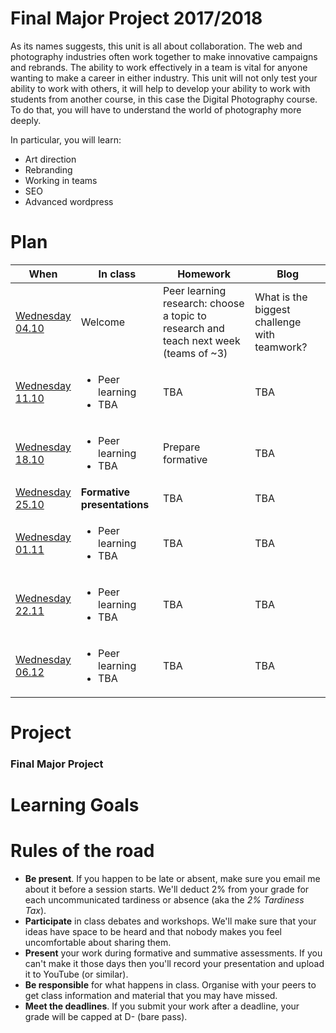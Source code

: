 # Final Major Project 2017/2018

As its names suggests, this unit is all about collaboration. The web and photography industries often work together to make innovative campaigns and rebrands. The ability to work effectively in a team is vital for anyone wanting to make a career in either industry. This unit will not only test your ability to work with others, it will help to develop your ability to work with students from another course, in this case the Digital Photography course. To do that, you will have to understand the world of photography more deeply.


In particular, you will learn: 

* Art direction
* Rebranding 
* Working in teams 
* SEO 
* Advanced wordpress 

# Plan

When | In class | Homework | Blog 
---- | -------- | -------- | ----
[Wednesday<br>04.10](sessions/01)| Welcome | Peer learning research: choose a topic to research and teach next week (teams of ~3) | What is the biggest challenge with teamwork? 
[Wednesday<br>11.10](sessions/02)| <ul><li>Peer learning <li>TBA | TBA | TBA
[Wednesday<br>18.10](sessions/03)| <ul><li>Peer learning <li>TBA | Prepare formative | TBA
[Wednesday<br>25.10](sessions/04)| **Formative presentations** | TBA | TBA
[Wednesday<br>01.11](sessions/05)| <ul><li>Peer learning <li>TBA | TBA | TBA
[Wednesday<br>22.11](sessions/06)| <ul><li>Peer learning <li>TBA | TBA | TBA
[Wednesday<br>06.12](sessions/07)| <ul><li>Peer learning <li>TBA | TBA | TBA 

# Project

### Final Major Project 



# Learning Goals 

# Rules of the road

* **Be present**. If you happen to be late or absent, make sure you email me about it before a session starts. We'll deduct 2% from your grade for each uncommunicated tardiness or absence (aka the *2% Tardiness Tax*).
* **Participate** in class debates and workshops. We'll make sure that your ideas have space to be heard and that nobody makes you feel uncomfortable about sharing them.
* **Present** your work during formative and summative assessments. If you can't make it those days then you'll record your presentation and upload it to YouTube (or similar).
* **Be responsible** for what happens in class. Organise with your peers to get class information and material that you may have missed.
* **Meet the deadlines**. If you submit your work after a deadline, your grade will be capped at D- (bare pass).